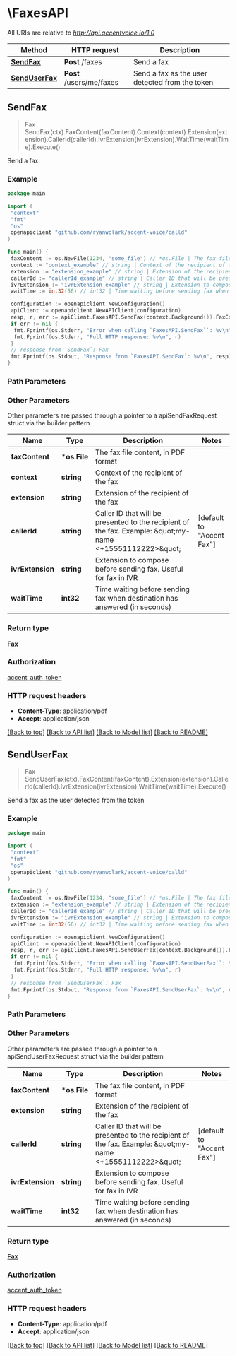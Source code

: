 # \FaxesAPI

All URIs are relative to *<http://api.accentvoice.io/1.0>*

Method | HTTP request | Description
------------- | ------------- | -------------
[**SendFax**](FaxesAPI.md#SendFax) | **Post** /faxes | Send a fax
[**SendUserFax**](FaxesAPI.md#SendUserFax) | **Post** /users/me/faxes | Send a fax as the user detected from the token

## SendFax

> Fax SendFax(ctx).FaxContent(faxContent).Context(context).Extension(extension).CallerId(callerId).IvrExtension(ivrExtension).WaitTime(waitTime).Execute()

Send a fax

### Example

```go
package main

import (
 "context"
 "fmt"
 "os"
 openapiclient "github.com/ryanwclark/accent-voice/calld"
)

func main() {
 faxContent := os.NewFile(1234, "some_file") // *os.File | The fax file content, in PDF format
 context := "context_example" // string | Context of the recipient of the fax
 extension := "extension_example" // string | Extension of the recipient of the fax
 callerId := "callerId_example" // string | Caller ID that will be presented to the recipient of the fax. Example: \"my-name <+15551112222>\" (optional) (default to "Accent Fax")
 ivrExtension := "ivrExtension_example" // string | Extension to compose before sending fax. Useful for fax in IVR (optional)
 waitTime := int32(56) // int32 | Time waiting before sending fax when destination has answered (in seconds) (optional)

 configuration := openapiclient.NewConfiguration()
 apiClient := openapiclient.NewAPIClient(configuration)
 resp, r, err := apiClient.FaxesAPI.SendFax(context.Background()).FaxContent(faxContent).Context(context).Extension(extension).CallerId(callerId).IvrExtension(ivrExtension).WaitTime(waitTime).Execute()
 if err != nil {
  fmt.Fprintf(os.Stderr, "Error when calling `FaxesAPI.SendFax``: %v\n", err)
  fmt.Fprintf(os.Stderr, "Full HTTP response: %v\n", r)
 }
 // response from `SendFax`: Fax
 fmt.Fprintf(os.Stdout, "Response from `FaxesAPI.SendFax`: %v\n", resp)
}
```

### Path Parameters

### Other Parameters

Other parameters are passed through a pointer to a apiSendFaxRequest struct via the builder pattern

Name | Type | Description  | Notes
------------- | ------------- | ------------- | -------------
 **faxContent** | ***os.File** | The fax file content, in PDF format |
 **context** | **string** | Context of the recipient of the fax |
 **extension** | **string** | Extension of the recipient of the fax |
 **callerId** | **string** | Caller ID that will be presented to the recipient of the fax. Example: \&quot;my-name &lt;+15551112222&gt;\&quot; | [default to &quot;Accent Fax&quot;]
 **ivrExtension** | **string** | Extension to compose before sending fax. Useful for fax in IVR |
 **waitTime** | **int32** | Time waiting before sending fax when destination has answered (in seconds) |

### Return type

[**Fax**](Fax.md)

### Authorization

[accent_auth_token](../README.md#accent_auth_token)

### HTTP request headers

- **Content-Type**: application/pdf
- **Accept**: application/json

[[Back to top]](#) [[Back to API list]](../README.md#documentation-for-api-endpoints)
[[Back to Model list]](../README.md#documentation-for-models)
[[Back to README]](../README.md)

## SendUserFax

> Fax SendUserFax(ctx).FaxContent(faxContent).Extension(extension).CallerId(callerId).IvrExtension(ivrExtension).WaitTime(waitTime).Execute()

Send a fax as the user detected from the token

### Example

```go
package main

import (
 "context"
 "fmt"
 "os"
 openapiclient "github.com/ryanwclark/accent-voice/calld"
)

func main() {
 faxContent := os.NewFile(1234, "some_file") // *os.File | The fax file content, in PDF format
 extension := "extension_example" // string | Extension of the recipient of the fax
 callerId := "callerId_example" // string | Caller ID that will be presented to the recipient of the fax. Example: \"my-name <+15551112222>\" (optional) (default to "Accent Fax")
 ivrExtension := "ivrExtension_example" // string | Extension to compose before sending fax. Useful for fax in IVR (optional)
 waitTime := int32(56) // int32 | Time waiting before sending fax when destination has answered (in seconds) (optional)

 configuration := openapiclient.NewConfiguration()
 apiClient := openapiclient.NewAPIClient(configuration)
 resp, r, err := apiClient.FaxesAPI.SendUserFax(context.Background()).FaxContent(faxContent).Extension(extension).CallerId(callerId).IvrExtension(ivrExtension).WaitTime(waitTime).Execute()
 if err != nil {
  fmt.Fprintf(os.Stderr, "Error when calling `FaxesAPI.SendUserFax``: %v\n", err)
  fmt.Fprintf(os.Stderr, "Full HTTP response: %v\n", r)
 }
 // response from `SendUserFax`: Fax
 fmt.Fprintf(os.Stdout, "Response from `FaxesAPI.SendUserFax`: %v\n", resp)
}
```

### Path Parameters

### Other Parameters

Other parameters are passed through a pointer to a apiSendUserFaxRequest struct via the builder pattern

Name | Type | Description  | Notes
------------- | ------------- | ------------- | -------------
 **faxContent** | ***os.File** | The fax file content, in PDF format |
 **extension** | **string** | Extension of the recipient of the fax |
 **callerId** | **string** | Caller ID that will be presented to the recipient of the fax. Example: \&quot;my-name &lt;+15551112222&gt;\&quot; | [default to &quot;Accent Fax&quot;]
 **ivrExtension** | **string** | Extension to compose before sending fax. Useful for fax in IVR |
 **waitTime** | **int32** | Time waiting before sending fax when destination has answered (in seconds) |

### Return type

[**Fax**](Fax.md)

### Authorization

[accent_auth_token](../README.md#accent_auth_token)

### HTTP request headers

- **Content-Type**: application/pdf
- **Accept**: application/json

[[Back to top]](#) [[Back to API list]](../README.md#documentation-for-api-endpoints)
[[Back to Model list]](../README.md#documentation-for-models)
[[Back to README]](../README.md)
